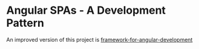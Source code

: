 # Angular SPAs - A Development Pattern

An improved version of this project is [framework-for-angular-development](https://github.com/mapteb/framework-for-angular-development)
